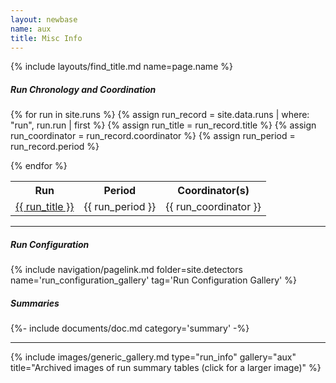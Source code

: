 ```yaml
---
layout: newbase
name: aux
title: Misc Info
---
```

{% include layouts/find_title.md name=page.name %}
##### Run Chronology and Coordination

<table width="100%">
<tr><th>Run</th><th>Period</th><th>Coordinator(s)</th></tr>

{% for run in site.runs %}
{% assign run_record = site.data.runs | where: "run", run.run | first %}
{% assign run_title = run_record.title %}
{% assign run_coordinator = run_record.coordinator %}
{% assign run_period = run_record.period %}

<tr>
<td><a href="{{ run.url | relative_url }}">{{ run_title }}</a></td><td>{{ run_period }}</td><td>{{ run_coordinator }}</td>
</tr>
{% endfor %}

</table>
<hr/>

##### Run Configuration
{% include navigation/pagelink.md folder=site.detectors name='run_configuration_gallery' tag='Run Configuration Gallery' %}
##### Summaries
{%- include documents/doc.md category='summary' -%}

<hr/>
{% include images/generic_gallery.md type="run_info" gallery="aux" title="Archived images of run summary tables (click for a larger image)" %}
